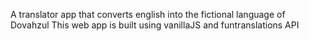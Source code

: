 A translator app that converts english into the fictional language of Dovahzul
This web app is built using vanillaJS and funtranslations API